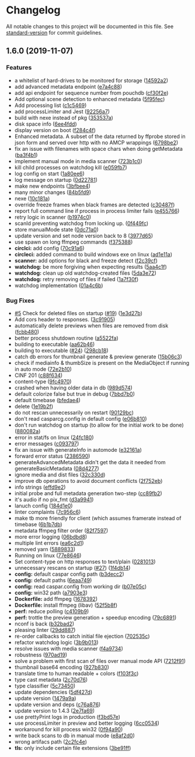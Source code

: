 # Changelog

All notable changes to this project will be documented in this file. See [standard-version](https://github.com/conventional-changelog/standard-version) for commit guidelines.

## 1.6.0 (2019-11-07)


### Features

* a whitelist of hard-drives to be monitored for storage ([14592a2](https://github.com/Julusian/media-scanner/commit/14592a2b8400df891353076a154f0c4a0271a4f1))
* add advanced metadata endpoint ([e7a4c88](https://github.com/Julusian/media-scanner/commit/e7a4c88f4860213819958670a29f2e54db22fb21))
* add api endpoint for sequence number from pouchdb ([cf30f2e](https://github.com/Julusian/media-scanner/commit/cf30f2e0c1c42bfe171ca4f11321084992a8fd39))
* Add optional scene detection to enhanced metadata ([5f95fec](https://github.com/Julusian/media-scanner/commit/5f95fecdaf672d537433f3d6481b0d574a626af2))
* Add processing list ([c1c5469](https://github.com/Julusian/media-scanner/commit/c1c54698777d9946b68ab1f645571659a12c4247))
* add processLimiter and Jest ([92256a7](https://github.com/Julusian/media-scanner/commit/92256a77780de96cdd09bbeac23346b14443721d))
* build with nexe instead of pkg ([353537a](https://github.com/Julusian/media-scanner/commit/353537a50206cc623f3e0e7076d8ce632f3d65dd))
* disk space info ([6ee4fdd](https://github.com/Julusian/media-scanner/commit/6ee4fdd1bee111854271dee922fadc255846d446))
* display version on boot ([f284c4f](https://github.com/Julusian/media-scanner/commit/f284c4f27fa7e62e540fc42c8e9e41a4e1f6f91e))
* Enhanced metadata. A subset of the data returned by ffprobe stored in json form and served over http with no AMCP wrappings ([6798be2](https://github.com/Julusian/media-scanner/commit/6798be27f04aa9edb59b44f6c2d8c7345a69496e))
* fix an issue with filenames with space chars when doing getMetadata ([ba3f4b1](https://github.com/Julusian/media-scanner/commit/ba3f4b189961775cb001d1a07e11a14a0820e336))
* implement manual mode in media scanner ([723b1c0](https://github.com/Julusian/media-scanner/commit/723b1c0573698b7ac1b15dd4f01e8fbb12cd2a25))
* kill child processes on watchdog kill ([e059fb7](https://github.com/Julusian/media-scanner/commit/e059fb7a9aada37c8e81894543a98280d29dcb48))
* log config on start ([1a80ee6](https://github.com/Julusian/media-scanner/commit/1a80ee627ed1a9551d0be029d9edf7236067f356))
* log message on startup ([0d22781](https://github.com/Julusian/media-scanner/commit/0d227818a447c819371c5597699ad2ed9fa68593))
* make new endpoints ([3bfbee4](https://github.com/Julusian/media-scanner/commit/3bfbee4763635dc551b5ff3c1871e4623a5a962d))
* many minor changes ([84b5fd9](https://github.com/Julusian/media-scanner/commit/84b5fd9e6c7afdf9e12ffb56335418ff1df71e0b))
* nexe ([10c181a](https://github.com/Julusian/media-scanner/commit/10c181a4434cca5e5d7d239694b7e8ba1007dc3d))
* override freeze frames when black frames are detected ([c30487f](https://github.com/Julusian/media-scanner/commit/c30487fbeb309b0765b281679023b0eeec3e29ae))
* report full command line if process in process limiter fails ([e455766](https://github.com/Julusian/media-scanner/commit/e455766bf3c5e86a7204fe8e29ec6483f2ab139a))
* retry logic in scanner ([b1974c0](https://github.com/Julusian/media-scanner/commit/b1974c0cfedcc954ba57bd5f3f11cb6b47758661))
* scanId preventing watchdog from locking up. ([0f449fc](https://github.com/Julusian/media-scanner/commit/0f449fce0c9df9a570ed5a399d65fb411a5f94c7))
* store manualMode state ([0dc71a0](https://github.com/Julusian/media-scanner/commit/0dc71a0d31d89525143a2034b98176a0e9dbbac8))
* update version and set node version back to 8 ([3977d65](https://github.com/Julusian/media-scanner/commit/3977d65ecd5021ee5865e34f7a771eb28f1479d6))
* use spawn on long ffmpeg commands ([f375388](https://github.com/Julusian/media-scanner/commit/f375388b2a0ae67a67bd577e66c8da7c9d1a67c6))
* **circlci:** add config ([70c91a6](https://github.com/Julusian/media-scanner/commit/70c91a6e935b48b83b13c12065c34d9fcd60ab72))
* **circleci:** added command to build windows exe on linux ([ad1e11a](https://github.com/Julusian/media-scanner/commit/ad1e11afde9f0576c498b6d0a86979b1a4839166))
* **scanner:** add options for black and freeze detect ([f2c39cf](https://github.com/Julusian/media-scanner/commit/f2c39cfabb8bf7fee4b5c2bf58fee271b9872a1d))
* **watchdog:** be more forgiving when expecting results ([5aa4c1f](https://github.com/Julusian/media-scanner/commit/5aa4c1f83b44927d771a266f103050e1db665e59))
* **watchdog:** clean up old watchdog-created files ([5da3e72](https://github.com/Julusian/media-scanner/commit/5da3e727330b8e5a56cdf7d0ea38e12cfd23b3fa))
* **watchdog:** retry removing of files if failed ([1a7f30f](https://github.com/Julusian/media-scanner/commit/1a7f30fba1dea42f0c9f261370f941b00813521b))
* watchdog implementation ([01a4c6b](https://github.com/Julusian/media-scanner/commit/01a4c6b755ac2e0770642c867250b6fd3e7f22ff))


### Bug Fixes

* [#5](https://github.com/Julusian/media-scanner/issues/5) Check for deleted files on startup ([#19](https://github.com/Julusian/media-scanner/issues/19)) ([1e3d27b](https://github.com/Julusian/media-scanner/commit/1e3d27bd287675904b49a137a1e78bbe29ea3cea))
* Add cors header to responses. ([3c91905](https://github.com/Julusian/media-scanner/commit/3c91905fceec0897a7ee2c796ee395136342ac81))
* automatically delete previews when files are removed from disk ([fcbb480](https://github.com/Julusian/media-scanner/commit/fcbb480c6f2a3965bc82b8d5b827696f8306089c))
* better process shutdown routine ([a5522fa](https://github.com/Julusian/media-scanner/commit/a5522fa76a8e19a52946df210ca511e617743878))
* building to executable ([aa62b46](https://github.com/Julusian/media-scanner/commit/aa62b462d9e8bfdf4ed9814bad75efe65834a100))
* building to executable ([#24](https://github.com/Julusian/media-scanner/issues/24)) ([298cb18](https://github.com/Julusian/media-scanner/commit/298cb183415ce0c22c35ecb5322dda83b1591683))
* catch db errors for thumbnail generate & preview generate ([15b06c3](https://github.com/Julusian/media-scanner/commit/15b06c3285fdf207fbeccc823b1fc3aca9dcef6f))
* check if mediainfo & thumbSize is present on the MediaObject if running in auto mode ([72e2b10](https://github.com/Julusian/media-scanner/commit/72e2b10a26c35948abe2daf93b3778d477e9ca00))
* CINF 201 ([c88f634](https://github.com/Julusian/media-scanner/commit/c88f634495f3e27ada2fab4a674332c4c60b0618))
* content-type ([9fc4970](https://github.com/Julusian/media-scanner/commit/9fc4970a9498bff55b1c94a6bc7dc26e7f13621e))
* crashed when having older data in db ([989d574](https://github.com/Julusian/media-scanner/commit/989d5743069dde1db0d47438278012a237e57c24))
* default colorize false but true in debug ([7bbd7b0](https://github.com/Julusian/media-scanner/commit/7bbd7b0312bd8f3de4917bad3ce399694b73a6fc))
* default timebase ([bfedae4](https://github.com/Julusian/media-scanner/commit/bfedae42c0d8cf0452d8a21fa5f6d3e83cc82c84))
* delete ([1e19b2f](https://github.com/Julusian/media-scanner/commit/1e19b2f744ab93dd4116d14382ef4f8da89ab972))
* do not rescan unnecessarily on restart ([90129bc](https://github.com/Julusian/media-scanner/commit/90129bc28d2512040ab8748b13207c700b35b248))
* don't read casparcg.config in default config ([e06b810](https://github.com/Julusian/media-scanner/commit/e06b8101b1e0dfe00ff931482c89e1fad65f2ffe))
* don't run watchdog on startup (to allow for the initial work to be done) ([880082a](https://github.com/Julusian/media-scanner/commit/880082aa621f18a0b69caab7db24f53bc0a74542))
* error in stat/fs on linux ([24fc180](https://github.com/Julusian/media-scanner/commit/24fc180e242897d0a6b7cb7e5a7da7e2bf110581))
* error messages ([c093797](https://github.com/Julusian/media-scanner/commit/c09379723ccd59f18318b5f12bf10b01ba518d24))
* fix an issue with generateInfo in automode ([e32161a](https://github.com/Julusian/media-scanner/commit/e32161ab7f95b334cfff5c3662e1371609905be9))
* forward error status ([2386590](https://github.com/Julusian/media-scanner/commit/23865903c849099870b89476cd19e0657d01a52d))
* generateAdvancedMetadata didn't get the data it needed from generateBasicMetadata ([08d4277](https://github.com/Julusian/media-scanner/commit/08d42775dcb8eedc81b09f55d71bec37620d088a))
* ignore media and dist files ([32c330d](https://github.com/Julusian/media-scanner/commit/32c330df3953e896419ccad7155820ba3b41aaee))
* improve db operations to avoid document conflicts ([2f752eb](https://github.com/Julusian/media-scanner/commit/2f752eb8e2c2701dfbe777186b42abe847e80499))
* info strings ([effd9e2](https://github.com/Julusian/media-scanner/commit/effd9e2bf4d5021e6e9f398a770adac519f071a9))
* initial probe and full metadata generation two-step ([cc89fb2](https://github.com/Julusian/media-scanner/commit/cc89fb23914f1a5cfd42669b5dc039d00919752c))
* it's audio if no pix_fmt ([d3a9941](https://github.com/Julusian/media-scanner/commit/d3a99411c0bf5912f179543c4158ee90721a998a))
* lanuch config ([184d1e0](https://github.com/Julusian/media-scanner/commit/184d1e028b43a720ab9293dd444ca4383eb4627a))
* linter complaints ([7c956c6](https://github.com/Julusian/media-scanner/commit/7c956c68856058681e9665df6c045bac4ec71205))
* make tb more friendly for client (which assumes framerate instead of timebase ([6b1b7db](https://github.com/Julusian/media-scanner/commit/6b1b7dbc46fc8d23cdd795350f2ae2c571745e4a))
* metadata ffmpeg filter order ([82f7597](https://github.com/Julusian/media-scanner/commit/82f7597ba460984894d9b69c54cfbfbf4a57ec22))
* more error logging ([06bdbd8](https://github.com/Julusian/media-scanner/commit/06bdbd8ac58095b92112dc8653cc711f72df3974))
* multiple lint errors ([ea6c2d1](https://github.com/Julusian/media-scanner/commit/ea6c2d10dc1cd6e0fbc98fa2fa8b5b839154a300))
* removed yarn ([5889833](https://github.com/Julusian/media-scanner/commit/588983315abe6285705a789640c8f5571c7c5b2c))
* Running on linux ([77e8646](https://github.com/Julusian/media-scanner/commit/77e864637d113147f1a60d3477ebcfab57d948b6))
* Set content-type on http responses to text/plain ([0281013](https://github.com/Julusian/media-scanner/commit/02810136cd2f10293ed4a6509dba14ccd1ec4d0b))
* unnecessary rescans on startup ([#27](https://github.com/Julusian/media-scanner/issues/27)) ([1f4db14](https://github.com/Julusian/media-scanner/commit/1f4db14ba7089359552af240045d37669fd0a833))
* **config:** default caspar config path ([b3decc2](https://github.com/Julusian/media-scanner/commit/b3decc29f3ca30f6b6965a98ae201695d5d8106d))
* **config:** default paths ([6eaa749](https://github.com/Julusian/media-scanner/commit/6eaa749eb5a1f49c0b399f0c4b81ca229c874d53))
* **config:** read caspar.config from working dir ([b07e05c](https://github.com/Julusian/media-scanner/commit/b07e05c1a923a412a1a46442175d4454e7f7c4be))
* **config:** win32 path ([a7903e3](https://github.com/Julusian/media-scanner/commit/a7903e3d86d61a7e4048c9b68a49597302892f86))
* **Dockerfile:** add ffmpeg ([1678392](https://github.com/Julusian/media-scanner/commit/16783928985dd3559bda6a14ab9c300b0787e2a8))
* **Dockerfile:** install ffmpeg (libav) ([52f5b8f](https://github.com/Julusian/media-scanner/commit/52f5b8fa972b7e601d3627c425be143b6eafb6bd))
* **perf:** reduce polling ([c4109b9](https://github.com/Julusian/media-scanner/commit/c4109b94f7f80303b251b00958965d13e4652520))
* **perf:** trottle the preview generation + speedup encoding ([79c6891](https://github.com/Julusian/media-scanner/commit/79c689194589ed90ee374448d3a40163ac534cb3))
* nconf is back ([b32bad2](https://github.com/Julusian/media-scanner/commit/b32bad2aef5c66524c3e3a3e0b381d91ebe3214d))
* pleasing linter ([29dd887](https://github.com/Julusian/media-scanner/commit/29dd887476b51cd90bd6b6de7f891f6c059f473b))
* re-order callbacks to catch initial file ejection ([702535c](https://github.com/Julusian/media-scanner/commit/702535c4911d1e7542eec8aa6a2e5e4b3219aaed))
* refactor watchdog logic ([3b9b013](https://github.com/Julusian/media-scanner/commit/3b9b0139fbe91158ae2b245622e731bef82f3b04))
* resolve issues with media scanner ([f4a9734](https://github.com/Julusian/media-scanner/commit/f4a9734200b10f908f0d41e21e769538b3035e83))
* robustness ([970ad19](https://github.com/Julusian/media-scanner/commit/970ad19893dfd27793e59e94b5de121c207bb09f))
* solve a problem with first scan of files over manual mode API ([7212f91](https://github.com/Julusian/media-scanner/commit/7212f91afc56c8dcc207b5ccb1bc4b80e22fe8ab))
* thumbnail base64 encoding ([927b830](https://github.com/Julusian/media-scanner/commit/927b830e60928101610fe671528d3e88b9302c39))
* translate time to human readable + colors ([f103f3c](https://github.com/Julusian/media-scanner/commit/f103f3ccd037b83826811ad84329ffdc550d3d6c))
* type cast metadata ([2c70d76](https://github.com/Julusian/media-scanner/commit/2c70d76d722623a828bbc3c51c9109c627b2e949))
* type classifier ([5c73450](https://github.com/Julusian/media-scanner/commit/5c734503695b1922b79c2658a91d436baad076da))
* update dependencies ([5df427d](https://github.com/Julusian/media-scanner/commit/5df427da16818d42158c9aa853390b9e1af24565))
* update version ([1479a9a](https://github.com/Julusian/media-scanner/commit/1479a9a5defe4251ead5834ffdaca13d8c13c6a9))
* update version and deps ([c76a876](https://github.com/Julusian/media-scanner/commit/c76a87602fa496a43bfedc292674fa0895c6d5c6))
* update version to 1.4.3 ([2e7fa69](https://github.com/Julusian/media-scanner/commit/2e7fa6987ba540d979a4b9c53649c99233ef364c))
* use prettyPrint logs in production ([f3bd57e](https://github.com/Julusian/media-scanner/commit/f3bd57edd8793b71d265a178d1f4f86c24415265))
* use processLimiter in preview and better logging ([6cc0534](https://github.com/Julusian/media-scanner/commit/6cc05343b8bdfffca57c04ea85d0a93f947f4c72))
* workaround for kill process win32 ([0f94a90](https://github.com/Julusian/media-scanner/commit/0f94a908f4b0117305788201ed2636ef260b1bf1))
* write back scans to db in manual mode ([e8af2d0](https://github.com/Julusian/media-scanner/commit/e8af2d0d9393cabde2a6731ff5294dffb830a2c0))
* wrong artifacs path ([2c2fc4e](https://github.com/Julusian/media-scanner/commit/2c2fc4e21d449b338d01dda542f400b2e3f711c5))
* **tls:** only include certain file extensions ([3be91ff](https://github.com/Julusian/media-scanner/commit/3be91ffb89983846dea9c5873f2ae1bc3c5cb184))
